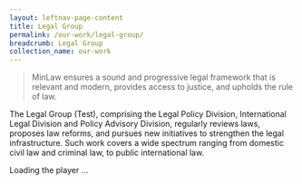 ```yaml
---
layout: leftnav-page-content
title: Legal Group
permalink: /our-work/legal-group/
breadcrumb: Legal Group
collection_name: our-work
---
```


> MinLaw ensures a sound and progressive legal framework that is relevant and modern, provides access to justice, and upholds the rule of law.
 
The Legal Group (Test), comprising the Legal Policy Division, International Legal Division and Policy Advisory Division, regularly reviews laws, proposes law reforms, and pursues new initiatives to strengthen the legal infrastructure. Such work covers a wide spectrum ranging from domestic civil law and criminal law, to public international law.  

<script type="text/javascript" src="https://www.evvochannel.tv/jwplayer7/jwplayer.js"></script>
<div id="A0457D1D643971395BCB0D1EFF343028">Loading the player ...</div>
<script type="text/javascript">jwplayer.key="yZQCaeGpajGSFqDgOGIs2hEY5ugIiTnmdzTJ57lVyao=";jwplayer("A0457D1D643971395BCB0D1EFF343028").setup({width: "100%",aspectratio: "16:9",playlist: [{ image: "http://bitcast-a.v1.hkg1.bitgravity.com/evvomedia/minlaw/admin/default_LegalPolicyandIndustryDevelopment_admin_640x360_700k.jpg",sources: [ {file: "https://evvomedia.pc-s.cdn.bitgravity.com/cdn/_definst_/evvomedia/minlaw/admin/default_LegalPolicyandIndustryDevelopment_admin_640x360_700k.mp4/playlist.m3u8", }], }], });</script>

